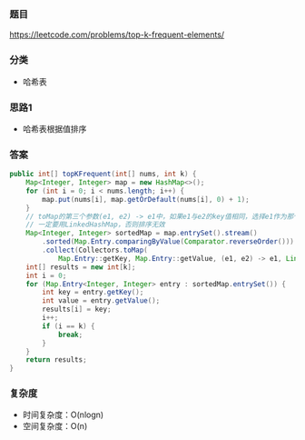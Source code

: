 ### 题目
https://leetcode.com/problems/top-k-frequent-elements/

### 分类
* 哈希表

### 思路1
* 哈希表根据值排序

### 答案
```java
public int[] topKFrequent(int[] nums, int k) {
    Map<Integer, Integer> map = new HashMap<>();
    for (int i = 0; i < nums.length; i++) {
        map.put(nums[i], map.getOrDefault(nums[i], 0) + 1);
    }
    // toMap的第三个参数(e1, e2) -> e1中，如果e1与e2的key值相同，选择e1作为那个key所对应的value值
    // 一定要用LinkedHashMap，否则排序无效
    Map<Integer, Integer> sortedMap = map.entrySet().stream()
        .sorted(Map.Entry.comparingByValue(Comparator.reverseOrder()))
        .collect(Collectors.toMap(
            Map.Entry::getKey, Map.Entry::getValue, (e1, e2) -> e1, LinkedHashMap::new));
    int[] results = new int[k];
    int i = 0;
    for (Map.Entry<Integer, Integer> entry : sortedMap.entrySet()) {
        int key = entry.getKey();
        int value = entry.getValue();
        results[i] = key;
        i++;
        if (i == k) {
            break;
        }
    }
    return results;
}
```

### 复杂度
* 时间复杂度：O(nlogn)
* 空间复杂度：O(n)
